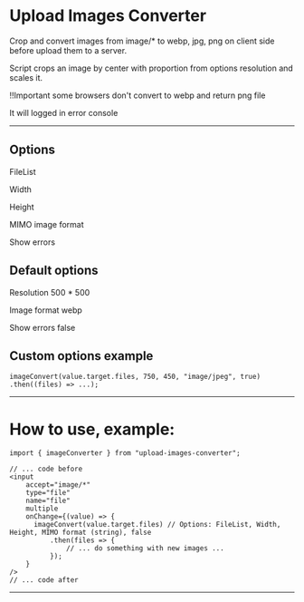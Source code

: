 <h1>Upload Images Converter</h1>

<p>Crop and convert images from image/* to webp, jpg, png on client side before upload them to a server.</p>
<p>Script crops an image by center with proportion from options resolution and scales it.</p>
<p>!!Important some browsers don't convert to webp and return png file</p>
<p>It will logged in error console</p>

---

## Options

<div>
    <p>FileList</p>
    <p>Width</p>
    <p>Height</p>
    <p>MIMO image format</p>
    <p>Show errors</p>
</div>

## Default options

<div>
    <p>Resolution 500 * 500</p>
    <p>Image format webp</p>
    <p>Show errors false</p>
</div>

## Custom options example

```
imageConvert(value.target.files, 750, 450, "image/jpeg", true)
.then((files) => ...);
```

---

# How to use, example:

```
import { imageConverter } from "upload-images-converter";

// ... code before
<input
    accept="image/*"
    type="file"
    name="file"
    multiple
    onChange={(value) => {
      imageConvert(value.target.files) // Options: FileList, Width, Height, MIMO format (string), false
          .then(files => {
              // ... do something with new images ...
          });
    }
/>
// ... code after
```

---
